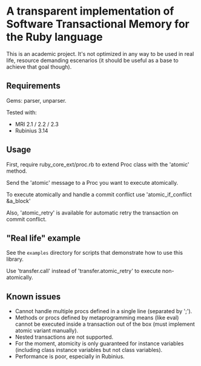 A transparent implementation of Software Transactional Memory for the Ruby language
===================================================================================

This is an academic project. It's not optimized in any way to be 
used in real life, resource demanding escenarios (it should be 
useful as a base to achieve that goal though).

Requirements
------------
Gems: parser, unparser.

Tested with:
 - MRI 2.1 / 2.2 / 2.3
 - Rubinius 3.14

Usage
-----

First, require ruby_core_ext/proc.rb to extend Proc class with the 
'atomic' method.

Send the 'atomic' message to a Proc you want to execute atomically.

To execute atomically and handle a commit conflict use 
'atomic\_if\_conflict \&a\_block' 

Also, 'atomic\_retry' is available for automatic retry the 
transaction on commit conflict.

"Real life" example
-------------------

See the `examples` directory for scripts that demonstrate how to use this
library.

Use 'transfer.call' instead of 'transfer.atomic_retry' to execute 
non-atomically.

Known issues
------------

- Cannot handle multiple procs defined in a single line (separated 
by ';').
- Methods or procs defined by metaprogramming means (like eval) 
cannot be executed inside a transaction out of the box (must 
implement atomic variant manually).
- Nested transactions are not supported.
- For the moment, atomicity is only guaranteed for instance 
variables (including class instance variables but not class 
variables).
- Performance is poor, especially in Rubinius.
